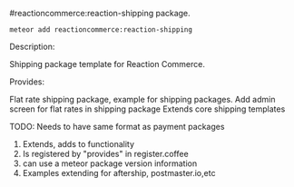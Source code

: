 #reactioncommerce:reaction-shipping package.

`meteor add reactioncommerce:reaction-shipping`

Description:

Shipping package template for Reaction Commerce.

Provides:

Flat rate shipping package, example for shipping packages.
Add admin screen for flat rates in shipping package
Extends core shipping templates

TODO:
Needs to have same format as payment packages

1. Extends, adds to functionality
2. Is registered by "provides" in register.coffee
3. can use a meteor package version information
4. Examples extending for aftership, postmaster.io,etc

